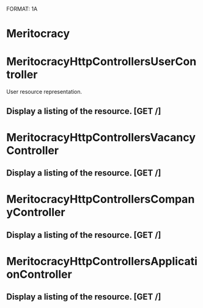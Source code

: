 FORMAT: 1A

# Meritocracy

# MeritocracyHttpControllersUserController
User resource representation.

## Display a listing of the resource. [GET /]


# MeritocracyHttpControllersVacancyController

## Display a listing of the resource. [GET /]


# MeritocracyHttpControllersCompanyController

## Display a listing of the resource. [GET /]


# MeritocracyHttpControllersApplicationController

## Display a listing of the resource. [GET /]